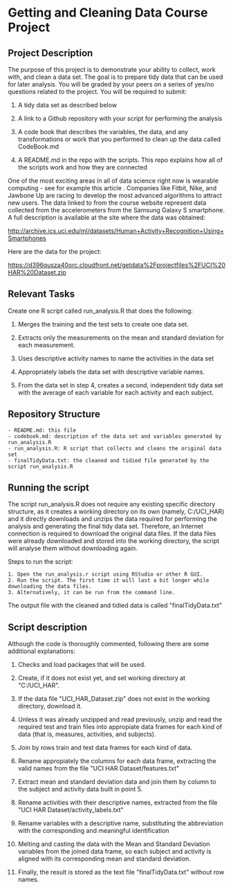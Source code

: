 Getting and Cleaning Data Course Project
========================================

Project Description
-------------------

The purpose of this project is to demonstrate your ability to collect, work with, and clean a data set. The goal is to prepare tidy data that can be used for later analysis. You will be graded by your peers on a series of yes/no questions related to the project. You will be required to submit:

1. A tidy data set as described below

2. A link to a Github repository with your script for performing the analysis

3. A code book that describes the variables, the data, and any transformations or work that you performed to clean up the data called CodeBook.md

4. A README.md in the repo with the scripts. This repo explains how all of the scripts work and how they are connected

One of the most exciting areas in all of data science right now is wearable computing - see for example this article . Companies like Fitbit, Nike, and Jawbone Up are racing to develop the most advanced algorithms to attract new users. The data linked to from the course website represent data collected from the accelerometers from the Samsung Galaxy S smartphone. A full description is available at the site where the data was obtained: 

http://archive.ics.uci.edu/ml/datasets/Human+Activity+Recognition+Using+Smartphones 

Here are the data for the project: 

https://d396qusza40orc.cloudfront.net/getdata%2Fprojectfiles%2FUCI%20HAR%20Dataset.zip 

Relevant Tasks
--------------

Create one R script called run_analysis.R that does the following:

1. Merges the training and the test sets to create one data set.

2. Extracts only the measurements on the mean and standard deviation for each measurement. 

3. Uses descriptive activity names to name the activities in the data set

4. Appropriately labels the data set with descriptive variable names. 

5. From the data set in step 4, creates a second, independent tidy data set with the average of each variable for each activity and each subject.

Repository Structure
--------------------

```{r}
- README.md: this file
- codebook.md: description of the data set and variables generated by run_analysis.R
- run_analysis.R: R script that collects and cleans the original data set
- finalTidyData.txt: the cleaned and tidied file generated by the script run_analysis.R
```

Running the script
------------------ 

The script run_analysis.R does not require any existing specific directory structure, as it creates a working directory on its own (namely, C:/UCI_HAR) and it directly downloads and unzips the data required for performing the analysis and generating the final tidy data set. Therefore, an Internet connection is required to download the original data files. If the data files were already downloaded and stored into the working directory, the script will analyse them without downloading again. 

Steps to run the script:
```{r}
1. Open the run_analysis.r script using RStudio or other R GUI.
2. Run the script. The first time it will last a bit longer while downloading the data files.
3. Alternatively, it can be run from the command line.
```

The output file with the cleaned and tidied data is called "finalTidyData.txt"

Script description
------------------

Although the code is thoroughly commented, following there are some additional explanations:

1. Checks and load packages that will be used. 

2. Create, if it does not exist yet, and set working directory at "C:/UCI_HAR".

3. If the data file "UCI_HAR_Dataset.zip" does not exist in the working directory, download it.

4. Unless it was already unzipped and read previously, unzip and read the required test and train files into appropiate data frames for each kind of data (that is, measures, activities, and subjects).

5. Join by rows train and test data frames for each kind of data.

6. Rename appropiately the columns for each data frame, extracting the valid names from the file "UCI HAR Dataset/features.txt"

7. Extract mean and standard deviation data and join them by column to the subject and activity data built in point 5.

8. Rename activities with their descriptive names, extracted from the file "UCI HAR Dataset/activity_labels.txt"

9. Rename variables with a descriptive name, substituting the abbreviation with the corresponding and meaningful identification

10. Melting and casting the data with the Mean and Standard Deviation variables from the joined data frame, so each subject and activity is aligned with its corresponding mean and standard deviation. 

11. Finally, the result is stored as the text file "finalTidyData.txt" without row names.

